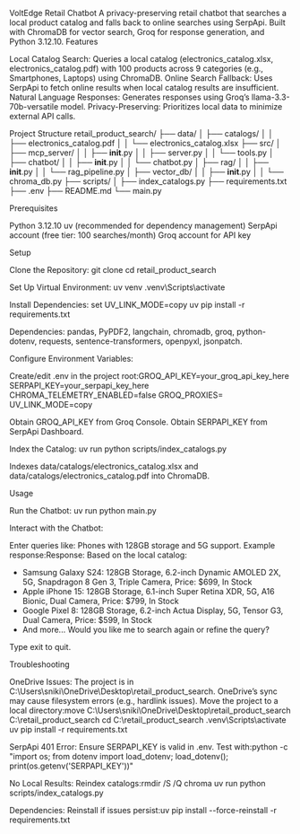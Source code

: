 VoltEdge Retail Chatbot
A privacy-preserving retail chatbot that searches a local product catalog and falls back to online searches using SerpApi. Built with ChromaDB for vector search, Groq for response generation, and Python 3.12.10.
Features

Local Catalog Search: Queries a local catalog (electronics_catalog.xlsx, electronics_catalog.pdf) with 100 products across 9 categories (e.g., Smartphones, Laptops) using ChromaDB.
Online Search Fallback: Uses SerpApi to fetch online results when local catalog results are insufficient.
Natural Language Responses: Generates responses using Groq’s llama-3.3-70b-versatile model.
Privacy-Preserving: Prioritizes local data to minimize external API calls.

Project Structure
retail_product_search/
├── data/
│   ├── catalogs/
│   │   ├── electronics_catalog.pdf
│   │   └── electronics_catalog.xlsx
├── src/
│   ├── mcp_server/
│   │   ├── __init__.py
│   │   ├── server.py
│   │   └── tools.py
│   ├── chatbot/
│   │   ├── __init__.py
│   │   └── chatbot.py
│   ├── rag/
│   │   ├── __init__.py
│   │   └── rag_pipeline.py
│   ├── vector_db/
│   │   ├── __init__.py
│   │   └── chroma_db.py
├── scripts/
│   ├── index_catalogs.py
├── requirements.txt
├── .env
├── README.md
└── main.py

Prerequisites

Python 3.12.10
uv (recommended for dependency management)
SerpApi account (free tier: 100 searches/month)
Groq account for API key

Setup

Clone the Repository:
git clone <repository-url>
cd retail_product_search


Set Up Virtual Environment:
uv venv
.venv\Scripts\activate


Install Dependencies:
set UV_LINK_MODE=copy
uv pip install -r requirements.txt


Dependencies: pandas, PyPDF2, langchain, chromadb, groq, python-dotenv, requests, sentence-transformers, openpyxl, jsonpatch.


Configure Environment Variables:

Create/edit .env in the project root:GROQ_API_KEY=your_groq_api_key_here
SERPAPI_KEY=your_serpapi_key_here
CHROMA_TELEMETRY_ENABLED=false
GROQ_PROXIES=
UV_LINK_MODE=copy


Obtain GROQ_API_KEY from Groq Console.
Obtain SERPAPI_KEY from SerpApi Dashboard.


Index the Catalog:
uv run python scripts/index_catalogs.py


Indexes data/catalogs/electronics_catalog.xlsx and data/catalogs/electronics_catalog.pdf into ChromaDB.



Usage

Run the Chatbot:
uv run python main.py


Interact with the Chatbot:

Enter queries like: Phones with 128GB storage and 5G support.
Example response:Response: Based on the local catalog:
- Samsung Galaxy S24: 128GB Storage, 6.2-inch Dynamic AMOLED 2X, 5G, Snapdragon 8 Gen 3, Triple Camera, Price: $699, In Stock
- Apple iPhone 15: 128GB Storage, 6.1-inch Super Retina XDR, 5G, A16 Bionic, Dual Camera, Price: $799, In Stock
- Google Pixel 8: 128GB Storage, 6.2-inch Actua Display, 5G, Tensor G3, Dual Camera, Price: $599, In Stock
- And more...
Would you like me to search again or refine the query?


Type exit to quit.



Troubleshooting

OneDrive Issues: The project is in C:\Users\sniki\OneDrive\Desktop\retail_product_search. OneDrive’s sync may cause filesystem errors (e.g., hardlink issues). Move the project to a local directory:move C:\Users\sniki\OneDrive\Desktop\retail_product_search C:\retail_product_search
cd C:\retail_product_search
.venv\Scripts\activate
uv pip install -r requirements.txt


SerpApi 401 Error: Ensure SERPAPI_KEY is valid in .env. Test with:python -c "import os; from dotenv import load_dotenv; load_dotenv(); print(os.getenv('SERPAPI_KEY'))"


No Local Results: Reindex catalogs:rmdir /S /Q chroma
uv run python scripts/index_catalogs.py


Dependencies: Reinstall if issues persist:uv pip install --force-reinstall -r requirements.txt
